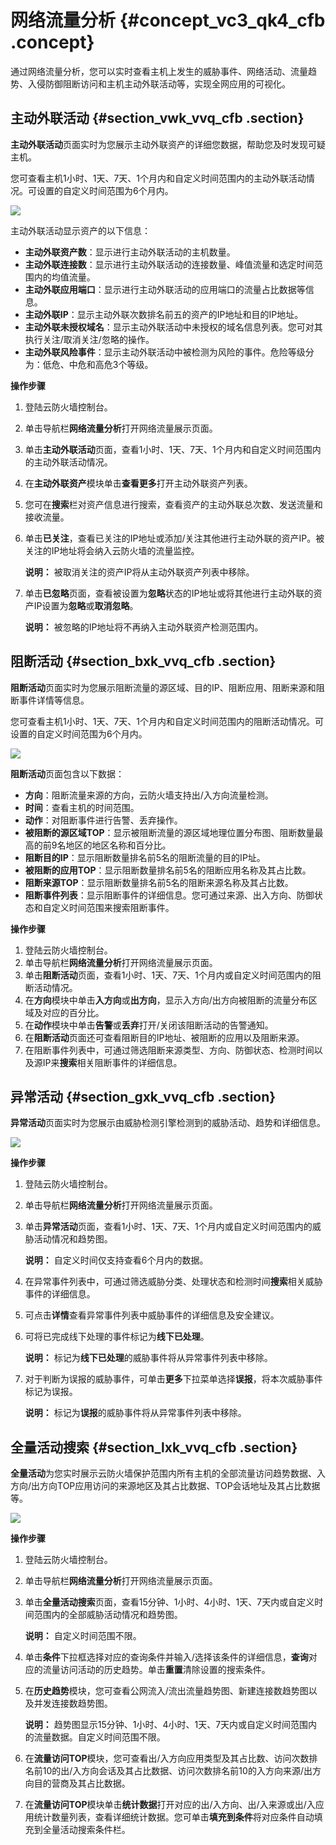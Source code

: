 # 网络流量分析 {#concept_vc3_qk4_cfb .concept}

通过网络流量分析，您可以实时查看主机上发生的威胁事件、网络活动、流量趋势、入侵防御阻断访问和主机主动外联活动等，实现全网应用的可视化。

## 主动外联活动 {#section_vwk_vvq_cfb .section}

**主动外联活动**页面实时为您展示主动外联资产的详细您数据，帮助您及时发现可疑主机。

您可查看主机1小时、1天、7天、1个月内和自定义时间范围内的主动外联活动情况。可设置的自定义时间范围为6个月内。

![](http://static-aliyun-doc.oss-cn-hangzhou.aliyuncs.com/assets/img/21268/153686013111770_zh-CN.png)

主动外联活动显示资产的以下信息：

-   **主动外联资产数**：显示进行主动外联活动的主机数量。
-   **主动外联连接数**：显示进行主动外联活动的连接数量、峰值流量和选定时间范围内的均值流量。
-   **主动外联应用端口**：显示进行主动外联活动的应用端口的流量占比数据等信息。
-   **主动外联IP**：显示主动外联次数排名前五的资产的IP地址和目的IP地址。
-   **主动外联未授权域名**：显示主动外联活动中未授权的域名信息列表。您可对其执行关注/取消关注/忽略的操作。
-   **主动外联风险事件**：显示主动外联活动中被检测为风险的事件。危险等级分为：低危、中危和高危3个等级。

**操作步骤**

1.  登陆云防火墙控制台。
2.  单击导航栏**网络流量分析**打开网络流量展示页面。
3.  单击**主动外联活动**页面，查看1小时、1天、7天、1个月内和自定义时间范围内的主动外联活动情况。
4.  在**主动外联资产**模块单击**查看更多**打开主动外联资产列表。
5.  您可在**搜索**栏对资产信息进行搜索，查看资产的主动外联总次数、发送流量和接收流量。
6.  单击**已关注**，查看已关注的IP地址或添加/关注其他进行主动外联的资产IP。被关注的IP地址将会纳入云防火墙的流量监控。

    **说明：** 被取消关注的资产IP将从主动外联资产列表中移除。

7.  单击**已忽略**页面，查看被设置为**忽略**状态的IP地址或将其他进行主动外联的资产IP设置为**忽略**或**取消忽略**。

    **说明：** 被忽略的IP地址将不再纳入主动外联资产检测范围内。


## 阻断活动 {#section_bxk_vvq_cfb .section}

**阻断活动**页面实时为您展示阻断流量的源区域、目的IP、阻断应用、阻断来源和阻断事件详情等信息。

您可查看主机1小时、1天、7天、1个月内和自定义时间范围内的阻断活动情况。可设置的自定义时间范围为6个月内。

![](http://static-aliyun-doc.oss-cn-hangzhou.aliyuncs.com/assets/img/21268/153686013111771_zh-CN.png)

**阻断活动**页面包含以下数据：

-   **方向**：阻断流量来源的方向，云防火墙支持出/入方向流量检测。
-   **时间**：查看主机的时间范围。
-   **动作**：对阻断事件进行告警、丢弃操作。
-   **被阻断的源区域TOP**：显示被阻断流量的源区域地理位置分布图、阻断数量最高的前9名地区的地区名称和百分比。
-   **阻断目的IP**：显示阻断数量排名前5名的阻断流量的目的IP址。
-   **被阻断的应用TOP**：显示阻断数量排名前5名的阻断应用名称及其占比数。
-   **阻断来源TOP**：显示阻断数量排名前5名的阻断来源名称及其占比数。
-   **阻断事件列表**：显示阻断事件的详细信息。您可通过来源、出入方向、防御状态和自定义时间范围来搜索阻断事件。

**操作步骤**

1.  登陆云防火墙控制台。
2.  单击导航栏**网络流量分析**打开网络流量展示页面。
3.  单击**阻断活动**页面，查看1小时、1天、7天、1个月内或自定义时间范围内的阻断活动情况。
4.  在**方向**模块中单击**入方向**或**出方向**，显示入方向/出方向被阻断的流量分布区域及对应的百分比。
5.  在**动作**模块中单击**告警**或**丢弃**打开/关闭该阻断活动的告警通知。
6.  在**阻断活动**页面还可查看阻断目的IP地址、被阻断的应用以及阻断来源。
7.  在阻断事件列表中，可通过筛选阻断来源类型、方向、防御状态、检测时间以及源IP来**搜索**相关阻断事件的详细信息。

## 异常活动 {#section_gxk_vvq_cfb .section}

**异常活动**页面实时为您展示由威胁检测引擎检测到的威胁活动、趋势和详细信息。

![](http://static-aliyun-doc.oss-cn-hangzhou.aliyuncs.com/assets/img/21268/153686013111772_zh-CN.png)

**操作步骤**

1.  登陆云防火墙控制台。
2.  单击导航栏**网络流量分析**打开网络流量展示页面。
3.  单击**异常活动**页面，查看1小时、1天、7天、1个月内或自定义时间范围内的威胁活动情况和趋势图。

    **说明：** 自定义时间仅支持查看6个月内的数据。

4.  在异常事件列表中，可通过筛选威胁分类、处理状态和检测时间**搜索**相关威胁事件的详细信息。
5.  可点击**详情**查看异常事件列表中威胁事件的详细信息及安全建议。
6.  可将已完成线下处理的事件标记为**线下已处理**。

    **说明：** 标记为**线下已处理**的威胁事件将从异常事件列表中移除。

7.  对于判断为误报的威胁事件，可单击**更多**下拉菜单选择**误报**，将本次威胁事件标记为误报。

    **说明：** 标记为**误报**的威胁事件将从异常事件列表中移除。


## 全量活动搜索 {#section_lxk_vvq_cfb .section}

**全量活动**为您实时展示云防火墙保护范围内所有主机的全部流量访问趋势数据、入方向/出方向TOP应用访问的来源地区及其占比数据、TOP会话地址及其占比数据等。

![](http://static-aliyun-doc.oss-cn-hangzhou.aliyuncs.com/assets/img/21268/153686013211773_zh-CN.png)

**操作步骤**

1.  登陆云防火墙控制台。
2.  单击导航栏**网络流量分析**打开网络流量展示页面。
3.  单击**全量活动搜索**页面，查看15分钟、1小时、4小时、1天、7天内或自定义时间范围内的全部威胁活动情况和趋势图。

    **说明：** 自定义时间范围不限。

4.  单击**条件**下拉框选择对应的查询条件并输入/选择该条件的详细信息，**查询**对应的流量访问活动的历史趋势。单击**重置**清除设置的搜索条件。
5.  在**历史趋势**模块，您可查看公网流入/流出流量趋势图、新建连接数趋势图以及并发连接数趋势图。

    **说明：** 趋势图显示15分钟、1小时、4小时、1天、7天内或自定义时间范围内的流量数据。自定义时间范围不限。

6.  在**流量访问TOP**模块，您可查看出/入方向应用类型及其占比数、访问次数排名前10的出/入方向会话及其占比数据、访问次数排名前10的入方向来源/出方向目的营商及其占比数据。
7.  在**流量访问TOP**模块单击**统计数据**打开对应的出/入方向、出/入来源或出/入应用统计数量列表，查看详细统计数据。您可单击**填充到条件**将对应条件自动填充到全量活动搜索条件栏。

